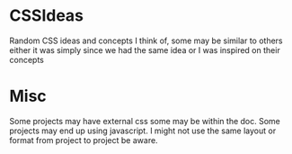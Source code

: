 # CSSIdeas
Random CSS ideas and concepts I think of, some may be similar to others either it was simply since we had the same idea or I was inspired on their concepts 

# Misc
Some projects may have external css some may be within the doc. Some projects may end up using javascript. I might not use the same layout or format from project to project be aware. 
